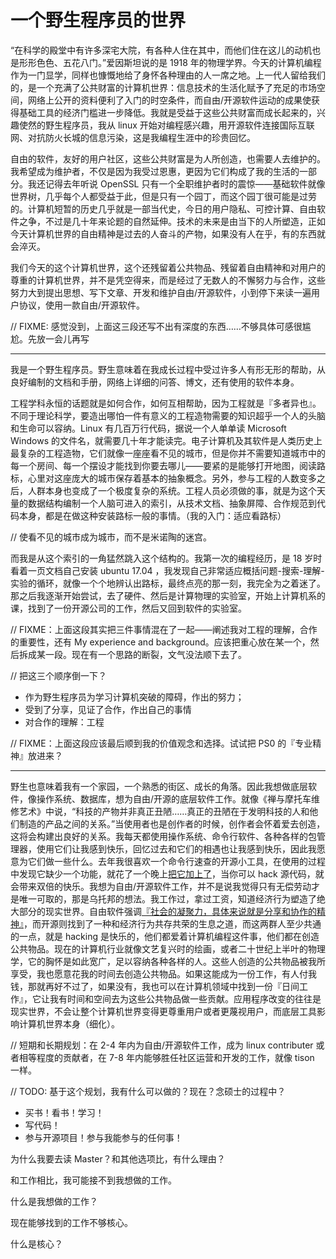 一个野生程序员的世界
================

“在科学的殿堂中有许多深宅大院，有各种人住在其中，而他们住在这儿的动机也是形形色色、五花八门。”爱因斯坦说的是 1918 年的物理学界。今天的计算机编程作为一门显学，同样也慷慨地给了身怀各种理由的人一席之地。上一代人留给我们的，是一个充满了公共财富的计算机世界：信息技术的生活化赋予了充足的市场空间，网络上公开的资料便利了入门的时空条件，而自由/开源软件运动的成果使获得基础工具的经济门槛进一步降低。我就是受益于这些公共财富而成长起来的，兴趣使然的野生程序员，我从 linux 开始对编程感兴趣，用开源软件连接国际互联网、对抗防火长城的信息污染，这是我编程生涯中的珍贵回忆。

自由的软件，友好的用户社区，这些公共财富是为人所创造，也需要人去维护的。我希望成为维护者，不仅是因为我受过恩惠，更因为它们构成了我的生活的一部分。我还记得去年听说 OpenSSL 只有一个全职维护者时的震惊——基础软件就像世界树，几乎每个人都受益于此，但是只有一个园丁，而这个园丁很可能是过劳的。计算机短暂的历史几乎就是一部当代史，今日的用户隐私、可控计算、自由软件之争，不过是几十年来论题的自然延伸。技术的未来是由当下的人所塑造，正如今天计算机世界的自由精神是过去的人奋斗的产物，如果没有人在乎，有的东西就会淬灭。

我们今天的这个计算机世界，这个还残留着公共物品、残留着自由精神和对用户的尊重的计算机世界，并不是凭空得来，而是经过了无数人的不懈努力与合作，这些努力大到提出思想、写下文章、开发和维护自由/开源软件，小到停下来读一遍用户协议，使用一款自由/开源软件。

// FIXME: 感觉没到，上面这三段还写不出有深度的东西……不够具体可感很尴尬。先放一会儿再写

-----

我是一个野生程序员。野生意味着在我成长过程中受过许多人有形无形的帮助，从良好编制的文档和手册，网络上详细的问答、博文，还有使用的软件本身。

工程学科永恒的话题就是如何合作，如何互相帮助，因为工程就是『多者异也』。不同于理论科学，要造出哪怕一件有意义的工程造物需要的知识超乎一个人的头脑和生命可以容纳。Linux 有几百万行代码，据说一个人单单读 Microsoft Windows 的文件名，就需要几十年才能读完。电子计算机及其软件是人类历史上最复杂的工程造物，它们就像一座座看不见的城市，但是你并不需要知道城市中的每一个房间、每一个摆设才能找到你要去哪儿——要紧的是能够打开地图，阅读路标，心里对这座庞大的城市保存着基本的抽象概念。另外，参与工程的人数变多之后，人群本身也变成了一个极度复杂的系统。工程人员必须做的事，就是为这个天量的数据结构编制一个人脑可进入的索引，从技术文档、抽象屏障、合作规范到代码本身，都是在做这种安装路标一般的事情。（我的入门：适应看路标）

// 使看不见的城市成为城市，而不是米诺陶的迷宫。

而我是从这个索引的一角猛然跳入这个结构的。我第一次的编程经历，是 18 岁时看着一页文档自己安装 ubuntu 17.04 ，我发现自己非常适应概括问题-搜索-理解-实验的循环，就像一个个地辨认出路标，最终点亮的那一刻，我完全为之着迷了。那之后我逐渐开始尝试，去了硬件、然后是计算物理的实验室，开始上计算机系的课，找到了一份开源公司的工作，然后又回到软件的实验室。

// FIXME：上面这段其实把三件事情混在了一起——阐述我对工程的理解，合作的重要性，还有 My experience and background。应该把重心放在某一个，然后拆成某一段。现在有一个思路的断裂，文气没法顺下去了。

// 把这三个顺序倒一下？

- 作为野生程序员为学习计算机突破的障碍，作出的努力；
- 受到了分享，见证了合作，作出自己的事情
- 对合作的理解：工程

// FIXME：上面这段应该最后顺到我的价值观念和选择。试试把 PS0 的『专业精神』放进来？

------

野生也意味着我有一个家园，一个熟悉的街区、成长的角落。因此我想做底层软件，像操作系统、数据库，想为自由/开源的底层软件工作。就像《禅与摩托车维修艺术》中说，“科技的产物并非真正丑陋……真正的丑陋在于发明科技的人和他们制造的产品之间的关系。”当使用者也是创作者的时候，创作者会怀着爱去创造，这将会构建出良好的关系。我每天都使用操作系统、命令行软件、各种各样的包管理器，使用它们让我感到快乐，回忆过去和它们的相遇也让我感到快乐，因此我愿意为它们做一些什么。去年我很喜欢一个命令行速查的开源小工具，在使用的过程中发现它缺少一个功能，就花了一个晚上[把它加上了](https://github.com/knqyf263/pet/pull/161)，当你可以 hack 源代码，就会带来双倍的快乐。我想为自由/开源软件工作，并不是说我觉得只有无偿劳动才是唯一可取的，那是乌托邦的想法。我工作过，拿过工资，知道经济行为塑造了绝大部分的现实世界。自由软件强调[『社会的凝聚力，具体来说就是分享和协作的精神』](https://www.gnu.org/philosophy/open-source-misses-the-point.zh-cn.html)，而开源则找到了一种和经济行为共存共荣的生息之道，而这两群人至少共通的一点，就是 hacking 是快乐的，他们都爱着计算机编程这件事，他们都在创造公共物品。现在的计算机行业就像文艺复兴时的绘画，或者二十世纪上半叶的物理学，它的胸怀是如此宽广，足以容纳各种各样的人。这些人创造的公共物品被我所享受，我也愿意花我的时间去创造公共物品。如果这能成为一份工作，有人付我钱，那就再好不过了，如果没有，我也可以在计算机领域中找到一份『日间工作』，它让我有时间和空间去为这些公共物品做一些贡献。应用程序改变的往往是现实世界，不会让整个计算机世界变得更尊重用户或者更蔑视用户，而底层工具影响计算机世界本身（细化）。

// 短期和长期规划：在 2-4 年内为自由/开源软件工作，成为 linux contributer 或者相等程度的贡献者，在 7-8 年内能够胜任社区运营和开发的工作，就像 tison 一样。

// TODO: 基于这个规划，我有什么可以做的？现在？念硕士的过程中？

- 买书！看书！学习！
- 写代码！
- 参与开源项目！参与我能参与的任何事！

为什么我要去读 Master？和其他选项比，有什么理由？

和工作相比，我可能接不到我想做的工作。

什么是我想做的工作？

现在能够找到的工作不够核心。

什么是核心？

